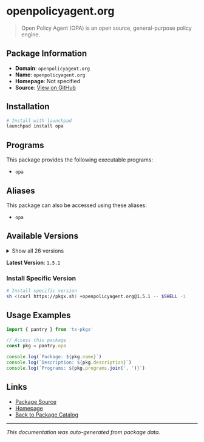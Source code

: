 # openpolicyagent.org

> Open Policy Agent (OPA) is an open source, general-purpose policy engine.

## Package Information

- **Domain**: `openpolicyagent.org`
- **Name**: `openpolicyagent.org`
- **Homepage**: Not specified
- **Source**: [View on GitHub](https://github.com/pkgxdev/pantry/tree/main/projects/openpolicyagent.org/package.yml)

## Installation

```bash
# Install with launchpad
launchpad install opa
```

## Programs

This package provides the following executable programs:

- `opa`

## Aliases

This package can also be accessed using these aliases:

- `opa`

## Available Versions

<details>
<summary>Show all 26 versions</summary>

- `1.5.1`, `1.5.0`, `1.4.2`, `1.4.1`, `1.4.0`
- `1.3.0`, `1.2.0`, `1.1.0`, `1.0.1`, `1.0.0`
- `0.70.0`, `0.69.0`, `0.68.0`, `0.67.1`, `0.67.0`
- `0.66.0`, `0.65.0`, `0.64.1`, `0.64.0`, `0.63.0`
- `0.62.1`, `0.62.0`, `0.61.0`, `0.60.0`, `0.59.0`
- `0.58.0`

</details>

**Latest Version**: `1.5.1`

### Install Specific Version

```bash
# Install specific version
sh <(curl https://pkgx.sh) +openpolicyagent.org@1.5.1 -- $SHELL -i
```

## Usage Examples

```typescript
import { pantry } from 'ts-pkgx'

// Access this package
const pkg = pantry.opa

console.log(`Package: ${pkg.name}`)
console.log(`Description: ${pkg.description}`)
console.log(`Programs: ${pkg.programs.join(', ')}`)
```

## Links

- [Package Source](https://github.com/pkgxdev/pantry/tree/main/projects/openpolicyagent.org/package.yml)
- [Homepage](#)
- [Back to Package Catalog](../package-catalog.md)

---

*This documentation was auto-generated from package data.*

